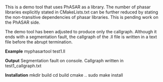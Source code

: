 This is a demo tool that uses PhASAR as a library. The number of phasar libraries explicitly stated in CMakeLists.txt can be further reduced by stating the non-transitive dependencies of phasar libraries. This is pending work on the PhASAR side.

The demo tool has been adjusted to produce only the callgraph. Although it ends with a segmentation fault, the callgraph of the .ll file is written in a text file before the abrupt termination.

**Example**
myphasartool test1.ll

**Output**
Segmentation fault on console. Callgraph written in test1_callgraph.txt


**Installation**
mkdir build
cd build
cmake ..
sudo make install
